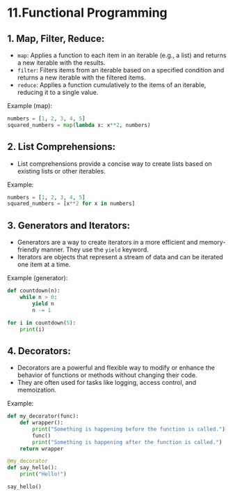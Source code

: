 # 11.Functional Programming


## **1. Map, Filter, Reduce:**
   - `map`: Applies a function to each item in an iterable (e.g., a list) and returns a new iterable with the results.
   - `filter`: Filters items from an iterable based on a specified condition and returns a new iterable with the filtered items.
   - `reduce`: Applies a function cumulatively to the items of an iterable, reducing it to a single value.

   Example (map):
   ```python
   numbers = [1, 2, 3, 4, 5]
   squared_numbers = map(lambda x: x**2, numbers)
   ```

## **2. List Comprehensions:**
   - List comprehensions provide a concise way to create lists based on existing lists or other iterables.
   
   Example:
   ```python
   numbers = [1, 2, 3, 4, 5]
   squared_numbers = [x**2 for x in numbers]
   ```

## **3. Generators and Iterators:**
   - Generators are a way to create iterators in a more efficient and memory-friendly manner. They use the `yield` keyword.
   - Iterators are objects that represent a stream of data and can be iterated one item at a time.

   Example (generator):
   ```python
   def countdown(n):
       while n > 0:
           yield n
           n -= 1

   for i in countdown(5):
       print(i)
   ```

## **4. Decorators:**
   - Decorators are a powerful and flexible way to modify or enhance the behavior of functions or methods without changing their code.
   - They are often used for tasks like logging, access control, and memoization.
   
   Example:
   ```python
   def my_decorator(func):
       def wrapper():
           print("Something is happening before the function is called.")
           func()
           print("Something is happening after the function is called.")
       return wrapper

   @my_decorator
   def say_hello():
       print("Hello!")

   say_hello()
   ```